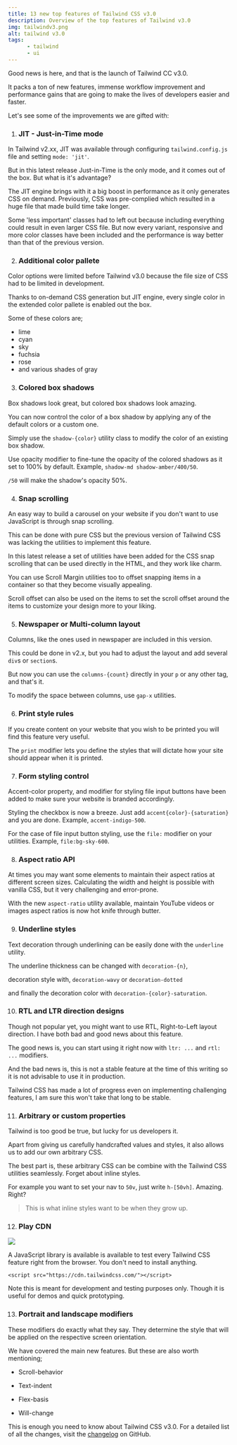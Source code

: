 ```yaml
---
title: 13 new top features of Tailwind CSS v3.0
description: Overview of the top features of Tailwind v3.0
img: tailwindv3.png
alt: tailwind v3.0
tags: 
      - tailwind
      - ui
---
```


Good news is here, and that is the launch of Tailwind CC v3.0. 

It packs a ton of new features, immense workflow improvement and performance gains that are going to make the lives of developers easier and faster.

Let's see some of the improvements we are gifted with:

1. ### JIT - Just-in-Time mode

In Tailwind v2.xx, JIT was available through configuring `tailwind.config.js` file and setting `mode: 'jit'`.

But in this latest release Just-in-Time is the only mode, and it comes out of the box. But what is it's advantage?

The JIT engine brings with it a big boost in performance as it only generates CSS on demand. 
Previously, CSS was pre-complied which resulted in a huge file that made build time take longer. 

Some 'less important' classes had to left out because including everything could result in even larger CSS file. But now every variant, responsive and more color classes have been included and the performance is way better than that of the previous version.

2. ### Additional color pallete

Color options were limited before Tailwind v3.0 because the file size of CSS had to be limited in development.

Thanks to on-demand CSS generation but JIT engine, every single color in the extended color pallete is enabled out the box.

Some of these colors are;
- lime 
- cyan 
- sky 
- fuchsia 
- rose 
- and various shades of gray

3. ### Colored box shadows

Box shadows look great, but colored box shadows look amazing.

You can now control the color of a box shadow by applying any of the default colors or a custom one. 

Simply use the `shadow-{color}` utility class to modify the color of an existing box shadow. 

Use opacity modifier to fine-tune the opacity of the colored shadows as it set to 100% by default. Example, `shadow-md shadow-amber/400/50`. 

`/50` will make the shadow's opacity 50%.

4. ### Snap scrolling

An easy way to build a carousel on your website if you don't want to use JavaScript is through snap scrolling.

This can be done with pure CSS but the previous version of Tailwind CSS was lacking the utilities to implement this feature. 

In this latest release a set of utilities have been added for the CSS snap scrolling that can be used directly in the HTML, and they work like charm.

You can use Scroll Margin utilities too to offset snapping items in a container so that they become visually appealing.

Scroll offset can also be used on the items to set the scroll offset around the items to customize your design more to your liking.

5. ### Newspaper or Multi-column layout

Columns, like the ones used in newspaper are included in this version.

This could be done in v2.x, but you had to adjust the layout and add several `div`s or `section`s. 

But now you  can use the `columns-{count}` directly in your `p` or any other tag, and that's it.

To modify the space between columns, use `gap-x` utilities.

6. ### Print style rules

If you create content on your website that you wish to be printed you will find this feature very useful.

The `print` modifier lets you define the styles that will dictate how your site should appear when it is printed.

7. ### Form styling control

Accent-color property, and modifier for styling file input buttons have been added to make sure your website is branded accordingly.

Styling the checkbox is now a breeze. Just add `accent{color}-{saturation}` and you are done.
Example, `accent-indigo-500`.

For the case of file input button styling, use the `file:` modifier on your utilities.
Example, `file:bg-sky-600`.

8. ### Aspect ratio API

At times you may want some elements to maintain their aspect ratios at different screen sizes. Calculating the width and height is possible with vanilla CSS, but it very challenging and error-prone.

With the new `aspect-ratio` utility available, maintain YouTube videos or images aspect ratios is now hot knife through butter.

9. ### Underline styles

Text decoration through underlining can be easily done with the `underline` utility.

The underline thickness can be changed with `decoration-{n}`,

decoration style with, `decoration-wavy` or `decoration-dotted`

and finally the decoration color with `decoration-{color}-saturation`.

10. ### RTL and LTR direction designs

Though not popular yet, you might want to use RTL, Right-to-Left layout direction. I have both bad and good news about this feature. 

The good news is, you can start using it right now with `ltr: ...` and `rtl: ...` modifiers. 

And the bad news is, this is not a stable feature at the time of this writing so it is not advisable to use it in production.

Tailwind CSS has made a lot of progress even on implementing challenging features, I am sure this won't take that long to be stable.

11. ### Arbitrary or custom properties

Tailwind is too good be true, but lucky for us developers it. 

Apart from giving us carefully handcrafted values and styles, it also allows us to add our own arbitrary CSS. 

The best part is, these arbitrary CSS can be combine with the Tailwind CSS utilities seamlessly. Forget about inline styles. 

For example you want to set your nav to `50v`, just write `h-[50vh]`. Amazing. Right?

> This is what inline styles want to be when they grow up.

12. ### Play CDN

![](/tailwind-play-cdn.png)

A JavaScript library is available is available to test every Tailwind CSS feature right from the browser. You don't need to install anything.

```
<script src="https://cdn.tailwindcss.com/"></script>
```

Note this is meant for development and testing purposes only. Though it is useful for demos and quick prototyping.

13. ### Portrait and landscape modifiers

These modifiers do exactly what they say. They determine the style that will be applied on the respective screen orientation.

We have covered the main new features. But these are also worth mentioning;

- Scroll-behavior

- Text-indent

- Flex-basis

- Will-change

This is enough you need to know about Tailwind CSS v3.0. 
For a detailed list of all the changes, visit the [changelog](https://github.com/tailwindlabs/tailwindcss/blob/master/CHANGELOG.md) on GitHub.
